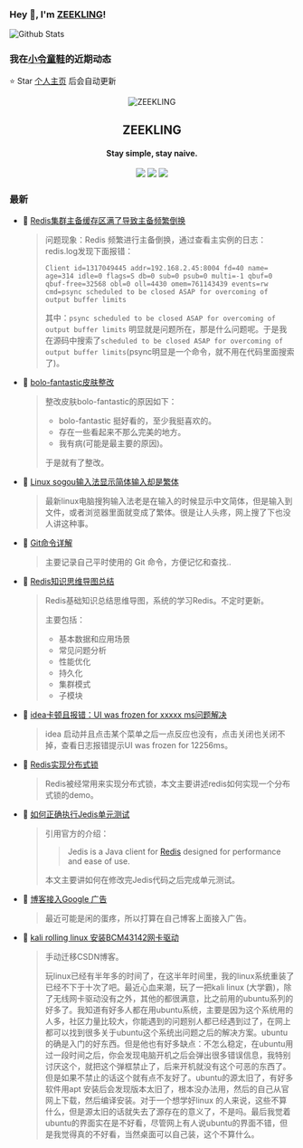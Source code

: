 ### Hey 👋, I'm [ZEEKLING](https://www.zeekling.cn)! 
![Github Stats](https://github-readme-stats.vercel.app/api?username=zeekling&show_icons=true) 
### 我在[小令童鞋](https://www.zeekling.cn)的近期动态

⭐️ Star [个人主页](https://github.com/zeekling/zeekling) 后会自动更新
<p align="center"><img alt="ZEEKLING" src="https://img.zeekling.cn/images/2020/02/23/logo.th.png"></p><h2 align="center">ZEEKLING
</h2>

<h4 align="center">Stay simple, stay naive.</h4>
<p align="center"><a title="ZEEKLING" target="_blank" href="https://github.com/zeekling/zeekling"><img src="https://img.shields.io/github/last-commit/zeekling/zeekling.svg?style=flat-square&color=FF9900"></a>
<a title="GitHub repo size in bytes" target="_blank" href="https://github.com/zeekling/zeekling"><img src="https://img.shields.io/github/repo-size/zeekling/zeekling.svg?style=flat-square"></a>
<a title="Hits" target="_blank" href="https://github.com/zeekling/hits"><img src="https://hits.b3log.org/zeekling/zeekling.svg"></a></p>

### 最新

* 📝 [Redis集群主备缓存区满了导致主备频繁倒换](https://www.zeekling.cn/articles/2022/02/27/1645957902937.html) 
    > <p>问题现象：Redis 频繁进行主备倒换，通过查看主实例的日志：redis.log发现下面报错：</p>
    > <pre><code class="language-bash highlight-chroma">Client <span class="highlight-nv">id</span><span class="highlight-o">=</span><span class="highlight-m">1317049445</span> <span class="highlight-nv">addr</span><span class="highlight-o">=</span>192.168.2.45:8004 <span class="highlight-nv">fd</span><span class="highlight-o">=</span><span class="highlight-m">40</span> <span class="highlight-nv">name</span><span class="highlight-o">=</span> <span class="highlight-nv">age</span><span class="highlight-o">=</span><span class="highlight-m">314</span> <span class="highlight-nv">idle</span><span class="highlight-o">=</span><span class="highlight-m">0</span> <span class="highlight-nv">flags</span><span class="highlight-o">=</span>S <span class="highlight-nv">db</span><span class="highlight-o">=</span><span class="highlight-m">0</span> <span class="highlight-nv">sub</span><span class="highlight-o">=</span><span class="highlight-m">0</span> <span class="highlight-nv">psub</span><span class="highlight-o">=</span><span class="highlight-m">0</span> <span class="highlight-nv">multi</span><span class="highlight-o">=</span>-1 <span class="highlight-nv">qbuf</span><span class="highlight-o">=</span><span class="highlight-m">0</span> qbuf-free<span class="highlight-o">=</span><span class="highlight-m">32568</span> <span class="highlight-nv">obl</span><span class="highlight-o">=</span><span class="highlight-m">0</span> <span class="highlight-nv">oll</span><span class="highlight-o">=</span><span class="highlight-m">4430</span> <span class="highlight-nv">omem</span><span class="highlight-o">=</span><span class="highlight-m">761143439</span> <span class="highlight-nv">events</span><span class="highlight-o">=</span>rw <span class="highlight-nv">cmd</span><span class="highlight-o">=</span>psync scheduled to be closed ASAP <span class="highlight-k">for</span> overcoming of output buffer limits
    > </code></pre>
    > <p>其中：<code>psync scheduled to be closed ASAP for overcoming of output buffer limits</code> 明显就是问题所在，那是什么问题呢。于是我在源码中搜索了<code>scheduled to be closed ASAP for overcoming of output buffer limits</code>(psync明显是一个命令，就不用在代码里面搜索了)。</p>
* 📝 [bolo-fantastic皮肤整改](https://www.zeekling.cn/articles/2020/09/04/1599150574976.html) 
    > <p>整改皮肤bolo-fantastic的原因如下：</p>
    > <ul>
    > <li>bolo-fantastic 挺好看的，至少我挺喜欢的。</li>
    > <li>存在一些看起来不那么完美的地方。</li>
    > <li>我有病(可能是最主要的原因)。</li>
    > </ul>
    > <p>于是就有了整改。</p>
* 📝 [Linux sogou输入法显示简体输入却是繁体](https://www.zeekling.cn/articles/2021/03/25/1616675636194.html) 
    > <p>最新linux电脑搜狗输入法老是在输入的时候显示中文简体，但是输入到文件，或者浏览器里面就变成了繁体。很是让人头疼，网上搜了下也没人讲这种事。</p>
* 📝 [Git命令详解](https://www.zeekling.cn/articles/2019/12/01/1575184426144.html) 
    > <p>主要记录自己平时使用的 Git 命令，方便记忆和查找..</p>
* 📝 [Redis知识思维导图总结](https://www.zeekling.cn/articles/2021/11/07/1636295639346.html) 
    > <p>Redis基础知识总结思维导图，系统的学习Redis。不定时更新。</p>
    > <p>主要包括：</p>
    > <ul>
    > <li>基本数据和应用场景</li>
    > <li>常见问题分析</li>
    > <li>性能优化</li>
    > <li>持久化</li>
    > <li>集群模式</li>
    > <li>子模块</li>
    > </ul>
* 📝 [idea卡顿且报错：UI was frozen for xxxxx ms问题解决](https://www.zeekling.cn/articles/2021/04/30/1619715915118.html) 
    > <p>idea 启动并且点击某个菜单之后一点反应也没有，点击关闭也关闭不掉，查看日志报错提示UI was frozen for 12256ms。</p>
* 📝 [Redis实现分布式锁](https://www.zeekling.cn/articles/2022/01/09/1641722558007.html) 
    > <p>Redis被经常用来实现分布式锁，本文主要讲述redis如何实现一个分布式锁的demo。</p>
* 📝 [如何正确执行Jedis单元测试](https://www.zeekling.cn/articles/2021/12/29/1640785618937.html) 
    > <p>引用官方的介绍：</p>
    > <blockquote>
    > <p>Jedis is a Java client for <a href="https://github.com/redis/redis" title="Redis" target="_blank">Redis</a> designed for performance and ease of use.</p>
    > </blockquote>
    > <p>本文主要讲如何在修改完Jedis代码之后完成单元测试。</p>
* 📝 [博客接入Google 广告](https://www.zeekling.cn/articles/2019/12/10/1575989964574.html) 
    > <p>最近可能是闲的蛋疼，所以打算在自己博客上面接入广告。</p>
* 📝 [kali rolling linux 安装BCM43142网卡驱动](https://www.zeekling.cn/articles/2020/09/26/1601091635148.html) 
    > <p>手动迁移CSDN博客。</p>
    > <p>玩linux已经有半年多的时间了，在这半年时间里，我的linux系统重装了已经不下于十次了吧。最近心血来潮，玩了一把kali linux (大学霸)，除了无线网卡驱动没有之外，其他的都很满意，比之前用的ubuntu系列的好多了。我知道有好多人都在用ubuntu系统，主要是因为这个系统用的人多，社区力量比较大，你能遇到的问题别人都已经遇到过了，在网上都可以找到很多关于ubuntu这个系统出问题之后的解决方案。ubuntu的确是入门的好东西。但是他也有好多缺点：不怎么稳定，在ubuntu用过一段时间之后，你会发现电脑开机之后会弹出很多错误信息，我特别讨厌这个，就把这个弹框禁止了，后来开机就没有这个可恶的东西了。但是如果不禁止的话这个就有点不友好了。ubuntu的源太旧了，有好多软件用apt 安装后会发现版本太旧了，根本没办法用，然后的自己从官网上下载，然后编译安装。对于一个想学好linux 的人来说，这些不算什么，但是源太旧的话就失去了源存在的意义了，不是吗。最后我觉着ubuntu的界面实在是不好看，尽管网上有人说ubuntu的界面不错，但是我觉得真的不好看，当然桌面可以自己装，这个不算什么。</p>




